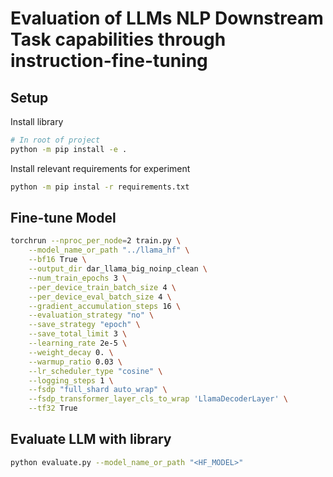 # Evaluation of LLMs NLP Downstream Task capabilities through instruction-fine-tuning

## Setup

Install library

```bash
# In root of project
python -m pip install -e .
```

Install relevant requirements for experiment

```bash
python -m pip instal -r requirements.txt
```

## Fine-tune Model

```bash
torchrun --nproc_per_node=2 train.py \
    --model_name_or_path "../llama_hf" \
    --bf16 True \
    --output_dir dar_llama_big_noinp_clean \
    --num_train_epochs 3 \
    --per_device_train_batch_size 4 \
    --per_device_eval_batch_size 4 \
    --gradient_accumulation_steps 16 \
    --evaluation_strategy "no" \
    --save_strategy "epoch" \
    --save_total_limit 3 \
    --learning_rate 2e-5 \
    --weight_decay 0. \
    --warmup_ratio 0.03 \
    --lr_scheduler_type "cosine" \
    --logging_steps 1 \
    --fsdp "full_shard auto_wrap" \
    --fsdp_transformer_layer_cls_to_wrap 'LlamaDecoderLayer' \
    --tf32 True
```

## Evaluate LLM with library

```bash
python evaluate.py --model_name_or_path "<HF_MODEL>"
```
